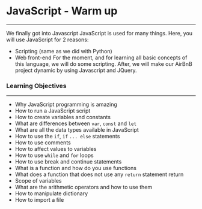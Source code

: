 # JavaScript - Warm up
----------------------

We finally got into Javascript
JavaScript is used for many things. Here, you will use JavaScript for 2 reasons:

 - Scripting (same as we did with Python)
 - Web front-end
For the moment, and for learning all basic concepts of this language, we will do some scripting. After, we will make our AirBnB project dynamic by using Javascript and JQuery.

### Learning Objectives
------------------------

- Why JavaScript programming is amazing
- How to run a JavaScript script
- How to create variables and constants
- What are differences between ```var```, ```const``` and ```let```
- What are all the data types available in JavaScript
- How to use the ```if```, ```if``` ```... else``` statements
- How to use comments
- How to affect values to variables
- How to use ```while``` and ```for``` loops
- How to use break and continue statements
- What is a function and how do you use functions
- What does a function that does not use any ```return``` statement return
- Scope of variables
- What are the arithmetic operators and how to use them
- How to manipulate dictionary
- How to import a file


